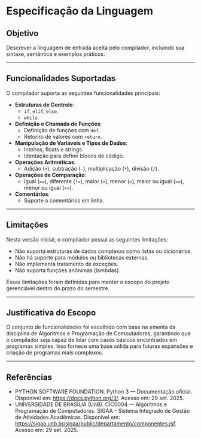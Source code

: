 # Especificação da Linguagem

## Objetivo
Descrever a linguagem de entrada aceita pelo compilador, incluindo sua sintaxe, semântica e exemplos práticos.

---

## Funcionalidades Suportadas
O compilador suporta as seguintes funcionalidades principais:

- **Estruturas de Controle**:
  - `if`, `elif`, `else`.
  - `while`.
- **Definição e Chamada de Funções**:
  - Definição de funções com `def`.
  - Retorno de valores com `return`.
- **Manipulação de Variáveis e Tipos de Dados**:
  - Inteiros, floats e strings.
  - Identação para definir blocos de código.
- **Operações Aritméticas**:
  - Adição (`+`), subtração (`-`), multiplicação (`*`), divisão (`/`).
- **Operações de Comparação**:
  - Igual (`==`), diferente (`!=`), maior (`>`), menor (`<`), maior ou igual (`>=`), menor ou igual (`<=`).
- **Comentários**:
  - Suporte a comentários em linha.

---

## Limitações
Nesta versão inicial, o compilador possui as seguintes limitações:

- Não suporta estruturas de dados complexas como listas ou dicionários.
- Não há suporte para módulos ou bibliotecas externas.
- Não implementa tratamento de exceções.
- Não suporta funções anônimas (lambdas).

Essas limitações foram definidas para manter o escopo do projeto gerenciável dentro do prazo do semestre.

---

## Justificativa do Escopo
O conjunto de funcionalidades foi escolhido com base na ementa da disciplina de Algoritmos e Programação de Computadores, garantindo que o compilador seja capaz de lidar com casos básicos encontrados em programas simples. Isso fornece uma base sólida para futuras expansões e criação de programas mais complexos.

---

## Referências
- PYTHON SOFTWARE FOUNDATION. Python 3 — Documentação oficial. Disponível em: <https://docs.python.org/3/>. Acesso em: 29 set. 2025.
- UNIVERSIDADE DE BRASÍLIA (UnB). CIC0004 — Algoritmos e Programação de Computadores. SIGAA - Sistema Integrado de Gestão de Atividades Acadêmicas. Disponível em: <https://sigaa.unb.br/sigaa/public/departamento/componentes.jsf>. Acesso em: 29 set. 2025.